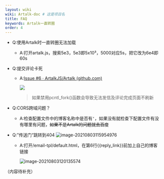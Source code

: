 ```yaml
---
layout: wiki
wiki: Artalk-doc # 这是项目名
title: FAQ
keywords: Artalk一直转圈
order: 4
---
```


- Q:使用Artalk时一直转圈无法加载

  - A:打开artalk.js，搜索5e3，5e3即5x10³，5000对应5s，把它改为6e4即60s
  
- Q:提交评论卡死

  - A:[Issue #6 · ArtalkJS/Artalk (github.com)](https://github.com/ArtalkJS/Artalk/issues/6)
  
    ![](https://bu.dusays.com/2021/07/29/b577b44674270.png)
  
    > 如果禁用pcntl_fork()函数会导致无法发信及评论完成页面不刷新

- Q:CORS跨域问题？

  - A:检查配置文件中的博客名称中是否有`‘`，如果没有就检查下配置文件有没有哪里有问题，~~如果不是Artalk的问题就去百度~~

- Q:”传送门“跳转到404
  ![image-20210803115954976](https://cdn.jsdelivr.net/gh/thun888/tuku@master/img/image-20210803115954976.png)

  - A:打开/email-tpl/default.html，在第6行{{reply_link}}前加上自己的博客链接
  
    ![image-20210803120135574](https://cdn.jsdelivr.net/gh/thun888/tuku@master/img/image-20210803120135574.png)



（内容待补充）


